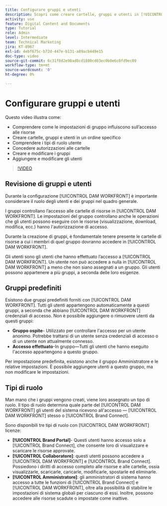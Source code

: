 ```yaml
---
title: Configurare gruppi e utenti
description: Scopri come creare cartelle, gruppi e utenti in [!UICONTROL DAM WORKFRONT]. Comprendere i tipi di ruolo utente e concedere autorizzazioni alle cartelle.
activity: use
feature: Digital Content and Documents
type: Tutorial
role: Admin
level: Intermediate
team: Technical Marketing
jira: KT-8967
exl-id: 4ebf675c-b72d-447e-b131-a89acb449e15
doc-type: video
source-git-commit: 6c31f8d2e98ad8cd1880cd03ec0b0e6c0fd9ec09
workflow-type: tm+mt
source-wordcount: '0'
ht-degree: 0%

---
```


# Configurare gruppi e utenti

Questo video illustra come:

* Comprendere come le impostazioni di gruppo influiscono sull’accesso alle risorse
* Creare cartelle, gruppi e utenti in un ordine specifico
* Comprendere i tipi di ruolo utente
* Concedere autorizzazioni alle cartelle
* Creare e modificare i gruppi
* Aggiungere e modificare gli utenti

>[!VIDEO](https://video.tv.adobe.com/v/335230/?quality=12&learn=on)

## Revisione di gruppi e utenti

Durante la configurazione [!UICONTROL DAM WORKFRONT] è importante considerare il ruolo degli utenti e dei gruppi nel quadro generale.

I gruppi controllano l’accesso alle cartelle di risorse in [!UICONTROL DAM WORKFRONT]. Le impostazioni del gruppo controllano anche le operazioni che gli utenti possono eseguire con le risorse (visualizzazione, download, modifica, ecc.) hanno l&#39;autorizzazione di accesso.

Durante la creazione di gruppi, è fondamentale tenere presente le cartelle di risorse a cui i membri di quel gruppo dovranno accedere in [!UICONTROL DAM WORKFRONT].

Gli utenti sono gli utenti che hanno effettuato l’accesso a [!UICONTROL DAM WORKFRONT]. Un utente non può accedere a nulla in [!UICONTROL DAM WORKFRONT] a meno che non siano assegnati a un gruppo. Gli utenti possono appartenere a più gruppi, a seconda delle loro esigenze.

## Gruppi predefiniti

Esistono due gruppi predefiniti forniti con [!UICONTROL DAM WORKFRONT]. Tutti gli utenti appartengono automaticamente a questi gruppi, a seconda che abbiano [!UICONTROL DAM WORKFRONT] credenziali di accesso. Non è possibile aggiungere o rimuovere utenti da questi gruppi:

* **Gruppo ospite**- Utilizzato per controllare l&#39;accesso per un utente anonimo. Potrebbe trattarsi di un utente senza credenziali di accesso o di un utente non attualmente connesso.
* **Accesso effettuato**-In gruppo—Tutti gli utenti che hanno eseguito l&#39;accesso appartengono a questo gruppo.

Per impostazione predefinita, esistono anche il gruppo Amministratore e le relative impostazioni. È possibile aggiungere utenti a questo gruppo, ma non modificare le impostazioni.

## Tipi di ruolo

Man mano che i gruppi vengono creati, viene loro assegnato un tipo di ruolo. Il tipo di ruolo determina quale parte del [!UICONTROL DAM WORKFRONT] gli utenti del sistema ricevono all&#39;accesso — [!UICONTROL DAM WORKFRONT] stesso o [!UICONTROL Brand Connect].

Sono disponibili tre tipi di ruolo con [!UICONTROL DAM WORKFRONT] licenze:

* **[!UICONTROL Brand Portal]**- Questi utenti hanno accesso solo a [!UICONTROL Brand Connect], che consente loro di visualizzare e scaricare le risorse approvate.
* **[!UICONTROL Collaboratore]**: questi utenti possono accedere a [!UICONTROL DAM WORKFRONT] e [!UICONTROL Brand Connect]. Possiedono i diritti di accesso completo alle risorse e alle cartelle, ossia visualizzarle, scaricarle, caricarle, modificarle, spostarle ed eliminarle.
* **[!UICONTROL Amministratore]**: gli amministratori di sistema hanno accesso a tutte le funzioni di [!UICONTROL Brand Connect] e [!UICONTROL DAM WORKFRONT], oltre alla possibilità di stabilire le impostazioni di sistema globali per ciascuno di essi. Inoltre, possono accedere alle risorse scadute o impostate come inattive.

<!-- 
Learn more graphic & documentation article link, below
* Understanding the difference between Workfront licenses and Workfront DAM role types
* -->
